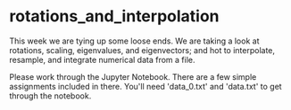 # rotations_and_interpolation

This week we are tying up some loose ends. We are taking a look at rotations, scaling, eigenvalues, and eigenvectors; and hot to interpolate, resample, and integrate numerical data from a file.

Please work through the Jupyter Notebook. There are a few simple assignments included in there. You'll need 'data_0.txt' and 'data.txt' to get through the notebook. 
